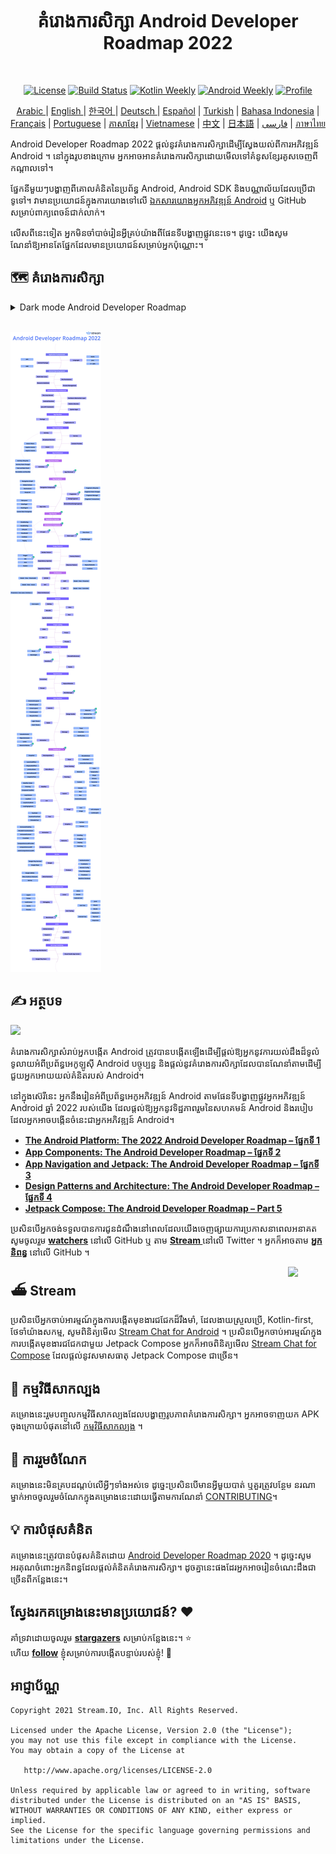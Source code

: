 <h1 align="center">គំរោងការសិក្សា Android Developer Roadmap 2022</h1></br>

<p align="center">
  <a href="https://opensource.org/licenses/Apache-2.0"><img alt="License" src="https://img.shields.io/badge/License-Apache%202.0-blue.svg"/></a>
  <a href="https://github.com/skydoves/android-developer-roadmap/actions/workflows/build.yml"><img alt="Build Status" src="https://github.com/skydoves/android-developer-roadmap/actions/workflows/build.yml/badge.svg"/></a>
  <a href="https://mailchi.mp/kotlinweekly/kotlin-weekly-279"><img alt="Kotlin Weekly" src="https://skydoves.github.io/badges/kotlin-weekly2.svg"/></a>
  <a href="https://androidweekly.net/issues/issue-495"><img alt="Android Weekly" src="https://skydoves.github.io/badges/android-weekly.svg"/></a>
  <a href="https://github.com/skydoves"><img alt="Profile" src="https://skydoves.github.io/badges/skydoves.svg"/></a>
</p>
<p align="center">
<a href="/README_AR.md" target="_blank"> Arabic </a> | <a href="/README.md" target="_blank"> English </a> | <a href="/README_KR.md" target="_blank"> 한국어 </a> | <a href="/README_DE.md" target="_blank"> Deutsch </a>| <a href="/README_ES.md" target="_blank"> Español</a> | <a href="/README_TR.md" target="_blank"> Turkish</a> | <a href="/README_ID.md" target="_blank"> Bahasa Indonesia</a> | <a href="/README_FR.md" target="_blank"> Français</a> | <a href="/README_PT.md" target="_blank"> Portuguese</a> | <a href="/README_KHM.md" target="_blank">ភាសាខ្មែរ</a> | <a href="/README_VI.md" target="_blank">Vietnamese</a> | <a href="/README_CN.md" target="_blank">中文</a> | <a href="/README_JP.md" target="_blank">日本語</a> | <a href="/README_FA.md" target="_blank">فارسی</a> | <a href="/README_TH.md" target="_blank">ภาษาไทย</a>
</p>


Android Developer Roadmap 2022 ផ្តល់នូវគំរោងការសិក្សាដើម្បីស្វែងយល់ពីការអភិវឌ្ឍន៍ Android ។ នៅក្នុងរូបខាងក្រោម អ្នកអាចអានគំរោងការសិក្សាដោយមើលទៅគំនូសខ្សែរគូសចេញពីកណ្តាលទៅ។

ផ្នែកនីមួយៗបង្ហាញពីគោលគំនិតនៃប្រព័ន្ធ Android, Android SDK និងបណ្ណាល័យដែលប្រើជាទូទៅ។ វាមានប្រយោជន៍ក្នុងការយោងទៅលើ [ឯកសារយោងអ្នកអភិវឌ្ឍន៍ Android](https://developer.android.com/reference) ឬ GitHub សម្រាប់ពាក្យពេចន៍ជាក់លាក់។

លើសពីនេះទៀត អ្នកមិនចាំបាច់រៀនអ្វីគ្រប់យ៉ាងពីផែនទីបង្ហាញផ្លូវនេះទេ។ ដូច្នេះ យើងសូមណែនាំឱ្យអានតែផ្នែកដែលមានប្រយោជន៍សម្រាប់អ្នកប៉ុណ្ណោះ។

## 🗺 គំរោងការសិក្សា

<details>
  <summary>Dark mode Android Developer Roadmap</summary>

![Roadmap](images/android_developer_roadmap_dark.png)

</details>

<br>

![feuille de route](https://raw.githubusercontent.com/skydoves/android-developer-roadmap/main/images/android_developer_roadmap.png)

## ✍️ អត្ថបទ

<a href="https://getstream.io/blog/android-developer-roadmap/"><img src="images/article.png" /></a><br>

គំរោងការសិក្សាសំរាប់អ្នកបង្កេីត Android ត្រូវបានបង្កេីតឡើងដើម្បីផ្តល់ឱ្យអ្នកនូវការយល់ដឹងដ៏ទូលំទូលាយអំពីប្រព័ន្ធអេកូឡូស៊ី Android បច្ចុប្បន្ន និងផ្តល់នូវគំរោងការសិក្សាដែលបានណែនាំតាមដើម្បីជួយអ្នកអោយយល់គំនិតរបស់ Android។<br>

នៅក្នុងស៊េរីនេះ អ្នកនឹងរៀនអំពីប្រព័ន្ធអេកូអភិវឌ្ឍន៍ Android តាមផែនទីបង្ហាញផ្លូវអ្នកអភិវឌ្ឍន៍ Android ឆ្នាំ 2022 របស់យើង ដែលផ្តល់ឱ្យអ្នកនូវទិដ្ឋភាពរួមនៃសហគមន៍ Android និងរបៀបដែលអ្នកអាចបង្កេីនចំនេះជាអ្នកអភិវឌ្ឍន៍ Android។

- **[The Android Platform: The 2022 Android Developer Roadmap – ផ្នែកទី 1](https://getstream.io/blog/android-developer-roadmap/)**
- **[App Components: The Android Developer Roadmap – ផ្នែកទី 2](https://getstream.io/blog/android-developer-roadmap-part-2/)**
- **[App Navigation and Jetpack: The Android Developer Roadmap – ផ្នែកទី 3](https://getstream.io/blog/android-developer-roadmap-part-3/)**
- **[Design Patterns and Architecture: The Android Developer Roadmap – ផ្នែកទី 4](https://getstream.io/blog/design-patterns-and-architecture-the-android-developer-roadmap-part-4/)**
- **[Jetpack Compose: The Android Developer Roadmap – Part 5](https://getstream.io/blog/android-developer-roadmap-part-5/)**

ប្រសិនបើអ្នកចង់ទទួលបានការជូនដំណឹងនៅពេលដែលយើងចេញផ្សាយការប្រកាសនាពេលអនាគត សូមចូលរួម **[watchers](https://github.com/skydoves/android-developer-roadmap/watchers)** នៅលើ GitHub ឬ តាម **[Stream ](https://twitter.com/getstream_io)** នៅលើ Twitter ។ អ្នកក៏អាចតាម __[អ្នកនិពន្ធ](https://github.com/skydoves)__ នៅលើ GitHub ។

<a href="https://getstream.io/tutorials/android-chat?utm_source=Github&utm_medium=Github_Repo_Content_Ad&utm_content=Developer&utm_campaign=2022AndroidDeveloperRoadmap&utm_term=DevRelOss">
<img src="https://user-images.githubusercontent.com/24237865/138428440-b92e5fb7-89f8-41aa-96b1-71a5486c5849.png" align="right" width="12%"/>
</a>

## ⛴ Stream

ប្រសិនបើអ្នកចាប់អារម្មណ៍ក្នុងការបង្កើតមុខងារជជែកដ៏រឹងមាំ, ដែលងាយស្រួលប្រើ, Kotlin-first, ថែទាំយ៉ាងសកម្ម, សូមពិនិត្យមើល [Stream Chat for Android](https://getstream.io/tutorials/android-chat) ។ ប្រសិនបើអ្នកចាប់អារម្មណ៍ក្នុងការបង្កើតមុខងារជជែកជាមួយ Jetpack Compose អ្នកក៏អាចពិនិត្យមើល [Stream Chat for Compose](https://getstream.io/chat/compose/tutorial/) ដែលផ្តល់នូវសមាសធាតុ Jetpack Compose ជាច្រើន។

## 📱 កម្មវិធីសាកល្បង

គម្រោងនេះរួមបញ្ចូលកម្មវិធីសាកល្បងដែលបង្ហាញរូបភាពគំរោងការសិក្សា។ អ្នកអាចទាញយក APK ចុងក្រោយបំផុតនៅលើ [កម្មវិធីសាកល្បង](https://github.com/skydoves/android-developer-roadmap/releases) ។

## 🤝 ការរួមចំណែក

គម្រោងនេះមិនគ្របដណ្តប់លើអ្វីៗទាំងអស់ទេ ដូច្នេះប្រសិនបើមានអ្វីមួយបាត់ ឬគួរត្រូវបន្ថែម នរណាម្នាក់អាចចូលរួមចំណែកក្នុងគម្រោងនេះដោយធ្វើតាមការណែនាំ [CONTRIBUTING](CONTRIBUTING.md)។

## 💡 ការបំផុសគំនិត

គម្រោងនេះត្រូវបានបំផុសគំនិតដោយ [Android Developer Roadmap 2020](https://github.com/mobile-roadmap/android-developer-roadmap) ។ ដូច្នេះសូមអរគុណចំពោះអ្នកនិពន្ធដែលផ្តល់គំនិតគំរោងការសិក្សា។ ដូចគ្នានេះផងដែរអ្នកអាចរៀនចំណេះដឹងជាច្រើនពីកន្លែងនេះ។

## ស្វែងរកគម្រោងនេះមានប្រយោជន៍? ❤️

គាំទ្រវាដោយចូលរួម __[stargazers](https://github.com/skydoves/android-developer-roadmap/stargazers)__ សម្រាប់កន្លែងនេះ។ ⭐ <br>
ហើយ __[follow](https://github.com/skydoves)__ ខ្ញុំសម្រាប់ការបង្កើតបន្ទាប់របស់ខ្ញុំ! 🤩

## អាជ្ញាប័ណ្ណ
```
Copyright 2021 Stream.IO, Inc. All Rights Reserved.

Licensed under the Apache License, Version 2.0 (the "License");
you may not use this file except in compliance with the License.
You may obtain a copy of the License at

   http://www.apache.org/licenses/LICENSE-2.0

Unless required by applicable law or agreed to in writing, software
distributed under the License is distributed on an "AS IS" BASIS,
WITHOUT WARRANTIES OR CONDITIONS OF ANY KIND, either express or implied.
See the License for the specific language governing permissions and
limitations under the License.
```
